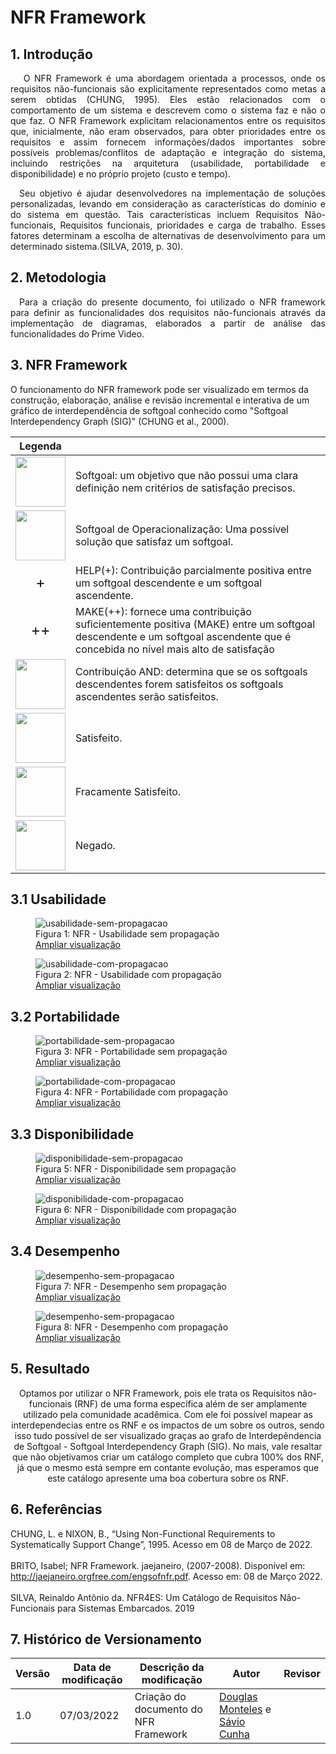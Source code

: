 # NFR Framework

## 1. Introdução

<p align='justify'>
    &emsp; O NFR Framework é uma abordagem orientada a processos, onde os requisitos não-funcionais são explicitamente representados como metas a serem obtidas (CHUNG, 1995). Eles estão relacionados com o comportamento de um sistema e descrevem como o sistema faz e não o que faz.
O NFR Framework explicitam relacionamentos entre os requisitos que, inicialmente, não eram observados, para obter prioridades entre os requisitos e assim fornecem informações/dados importantes sobre possíveis problemas/conflitos de adaptação e integração do sistema, incluindo restrições na arquitetura (usabilidade, portabilidade e disponibilidade) e no próprio projeto (custo e tempo).
  </p>
  <p align='justify'>
    &emsp;Seu objetivo é ajudar desenvolvedores na implementação de soluções personalizadas, levando em consideração as características do domínio e do sistema em questão. Tais características incluem Requisitos Não-funcionais, Requisitos funcionais, prioridades e carga de trabalho. Esses fatores determinam a escolha de alternativas de desenvolvimento para um determinado sistema.(SILVA, 2019, p. 30).
</p>

## 2. Metodologia
<p align='justify'>
    &emsp;Para a criação do presente documento, foi utilizado o NFR framework para definir as  funcionalidades dos requisitos não-funcionais através da implementação de diagramas, elaborados a partir de análise das funcionalidades do Prime Video. 
</p>
  
## 3. NFR Framework

O funcionamento do NFR framework pode ser visualizado em termos da construção, elaboração, análise e revisão incremental e interativa de um gráfico de interdependência de softgoal conhecido como "Softgoal Interdependency Graph (SIG)" (CHUNG et al., 2000).

<table>
    <thead>
        <tr>
            <th>Legenda</th>
            <th></th>
        </tr>
    </thead>
    <tbody>
        <tr>
            <td>
                <img width="80" src="../../assets/img/nfr/softgoal.png">
            </td>
            <td>Softgoal:  um objetivo que não possui uma clara definição nem critérios de satisfação precisos.</td>
        </tr>
        <tr>
            <td>
                <img width="80" src="../../assets/img/nfr/softgoal-op.png">
            </td>
            <td>Softgoal de Operacionalização: Uma possível solução que satisfaz um softgoal.</td>
        </tr>
        <tr>
            <td>
                <center>
                    <span style="font-size:18pt">+</span>
                </center>
            </td>
            <td>HELP(+): Contribuição parcialmente positiva entre um softgoal descendente e um softgoal ascendente.</td>
        </tr>
        <tr>
            <td>
                <center>
                    <span style="font-size:18pt">++</span>
                </center>
            </td>
            <td>MAKE(++): fornece uma contribuição suficientemente positiva (MAKE) entre um softgoal descendente e um softgoal ascendente que é concebida no nível mais alto de satisfação</td>
        </tr>
        <tr>
            <td>
                <img width="80" src="../../assets/img/nfr/contribuicao-and.png">
            </td>
            <td>Contribuição AND: determina que se os softgoals descendentes forem satisfeitos os softgoals ascendentes serão satisfeitos.</td>
        </tr>
        <tr>
            <td>
                <img width="80" src="../../assets/img/nfr/rotulo-satisfeito.png">
            </td>
            <td>Satisfeito.</td>
        </tr>
        <tr>
            <td>
                <img width="80" src="../../assets/img/nfr/rotulo-fracamente-satisfeito.png">
            </td>
            <td>Fracamente Satisfeito.</td>
        </tr>
        <tr>
            <td>
                <img width="80" src="../../assets/img/nfr/rotulo-negado.png">
            </td>
            <td>Negado.</td>
        </tr>
    </tbody>
</table>

## 3.1 Usabilidade

<figure>
    <img 
        src="../../assets/img/nfr/usabilidade-sem-propagacao.png" alt="usabilidade-sem-propagacao"
    >
    <figcaption>Figura 1: NFR - Usabilidade sem propagação</figcatpion>
    <br/>
    <span>
        <a href="../../assets/img/nfr/usabilidade-sem-propagacao.png">
            Ampliar visualização
        </a>
    </span>
</figure>

<figure>
    <img 
        src="../../assets/img/nfr/usabilidade-com-propagacao.png" alt="usabilidade-com-propagacao"
    >
    <figcaption>Figura 2: NFR - Usabilidade com propagação</figcatpion>
    <br/>
    <span>
        <a href="../../assets/img/nfr/usabilidade-com-propagacao.png">
            Ampliar visualização
        </a>
    </span>
</figure>

## 3.2 Portabilidade

<figure>
    <img 
        src="../../assets/img/nfr/portabilidade-sem-propagacao.png" alt="portabilidade-sem-propagacao"
    >
    <figcaption>Figura 3: NFR - Portabilidade sem propagação</figcatpion>
    <br/>
    <span>
        <a href="../../assets/img/nfr/portabilidade-sem-propagacao.png">
            Ampliar visualização
        </a>
    </span>
</figure>

<figure>
    <img 
        src="../../assets/img/nfr/portabilidade-com-propagacao.png" alt="portabilidade-com-propagacao"
    >
    <figcaption>Figura 4: NFR - Portabilidade com propagação</figcatpion>
    <br/>
    <span>
        <a href="../../assets/img/nfr/portabilidade-com-propagacao.png">
            Ampliar visualização
        </a>
    </span>
</figure>

## 3.3 Disponibilidade

<figure>
    <img 
        src="../../assets/img/nfr/disponibilidade-sem-propagacao.png" alt="disponibilidade-sem-propagacao"
    >
    <figcaption>Figura 5: NFR - Disponibilidade sem propagação</figcatpion>
    <br/>
    <span>
        <a href="../../assets/img/nfr/disponibilidade-sem-propagacao.png">
            Ampliar visualização
        </a>
    </span>
</figure>

<figure>
    <img 
        src="../../assets/img/nfr/disponibilidade-com-propagacao.png" alt="disponibilidade-com-propagacao"
    >
    <figcaption>Figura 6: NFR - Disponibilidade com propagação</figcatpion>
    <br/>
    <span>
        <a href="../../assets/img/nfr/disponibilidade-com-propagacao.png">
            Ampliar visualização
        </a>
    </span>
</figure>

## 3.4 Desempenho

<figure>
    <img 
        src="../../assets/img/nfr/desempenho-sem-propagacao.png" alt="desempenho-sem-propagacao"
    >
    <figcaption>Figura 7: NFR - Desempenho sem propagação</figcatpion>
    <br/>
    <span>
        <a href="../../assets/img/nfr/desempenho-sem-propagacao.png">
            Ampliar visualização
        </a>
    </span>
</figure>

<figure>
    <img 
        src="../../assets/img/nfr/desempenho-com-propagacao.png" alt="desempenho-sem-propagacao"
    >
    <figcaption>Figura 8: NFR - Desempenho com propagação</figcatpion>
    <br/>
    <span>
        <a href="../../assets/img/nfr/desempenho-com-propagacao.png">
            Ampliar visualização
        </a>
    </span>
</figure>

## 5. Resultado

<p style="text-align:center">
    Optamos por utilizar o NFR Framework, pois ele trata os Requisitos não-funcionais (RNF) de uma forma específica além de ser amplamente utilizado pela comunidade acadêmica. Com ele foi possível mapear as interdependecias entre os RNF e os impactos de um sobre os outros, sendo isso tudo possível de ser visualizado graças ao grafo de Interdepêndencia de Softgoal - Softgoal Interdependency Graph (SIG). No mais, vale resaltar que não objetivamos criar um catálogo completo que cubra 100% dos RNF, já que o mesmo está sempre em contante evolução, mas esperamos que este catálogo apresente uma boa cobertura sobre os RNF.
</p>

## 6. Referências
CHUNG, L. e NIXON, B., “Using Non-Functional Requirements to Systematically Support Change”, 1995. Acesso em 08 de Março de 2022.<br></br>
BRITO, Isabel; NFR Framework. jaejaneiro, (2007-2008). Disponível em: <http://jaejaneiro.orgfree.com/engsofnfr.pdf>. Acesso em: 08 de Março 2022.<br></br>
SILVA, Reinaldo Antônio da. NFR4ES: Um Catálogo de Requisitos Não-Funcionais para Sistemas Embarcados. 2019

## 7. Histórico de Versionamento

|Versão|Data de modificação|Descrição da modificação|Autor|Revisor|
|-|-|-|-|-|
|1.0|07/03/2022|Criação do documento do NFR Framework|[Douglas Monteles](https://github.com/douglasmonteles) e [Sávio Cunha](https://github.com/savioc2)||
